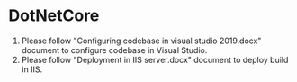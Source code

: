 # DotNetCore
1. Please follow "Configuring codebase in visual studio 2019.docx" document to configure codebase in Visual Studio.
2. Please follow "Deployment in IIS server.docx" document to deploy build in IIS.